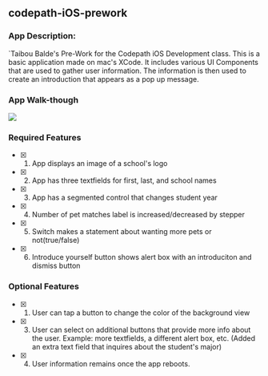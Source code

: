 ## codepath-iOS-prework



### App Description: 

`Taibou Balde's Pre-Work for the Codepath iOS Development class. This is a basic application made on mac's XCode. It includes various UI Components that are used to gather user information. The information is then used to create an introduction that appears as a pop up message.

### App Walk-though



![](https://github.com/tbalde11/codepath-iOS-prework/blob/main/Codepath-prework.gif)



### Required Features

- [x] 1. App displays an image of a school's logo
- [x] 2. App has three textfields for first, last, and school names
- [x] 3. App has a segmented control that changes student year
- [x] 4. Number of pet matches label is increased/decreased by stepper
- [x] 5. Switch makes a statement about wanting more pets or not(true/false) 
- [x] 6. Introduce yourself button shows alert box with an introduciton and dismiss button

### Optional Features

- [x] 1. User can tap a button to change the color of the background view
- [x] 3. User can select on additional buttons that provide more info about the user. Example: more textfields, a different alert box, etc. (Added an extra text field that inquires about the student's major)
- [x] 4. User information remains once the app reboots. 
